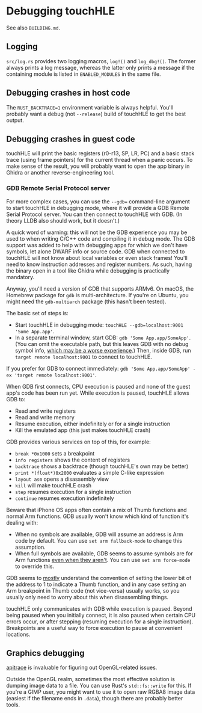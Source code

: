 # Debugging touchHLE

See also `BUILDING.md`.

## Logging

`src/log.rs` provides two logging macros, `log!()` and `log_dbg!()`. The former always prints a log message, whereas the latter only prints a message if the containing module is listed in `ENABLED_MODULES` in the same file.

## Debugging crashes in host code

The `RUST_BACKTRACE=1` environment variable is always helpful. You'll probably want a debug (not `--release`) build of touchHLE to get the best output.

## Debugging crashes in guest code

touchHLE will print the basic registers (r0-r13, SP, LR, PC) and a basic stack trace (using frame pointers) for the current thread when a panic occurs. To make sense of the result, you will probably want to open the app binary in Ghidra or another reverse-engineering tool.

### GDB Remote Serial Protocol server

For more complex cases, you can use the `--gdb=` command-line argument to start touchHLE in debugging mode, where it will provide a GDB Remote Serial Protocol server. You can then connect to touchHLE with GDB. (In theory LLDB also should work, but it doesn't.)

A quick word of warning: this will not be the GDB experience you may be used to when writing C/C++ code and compiling it in debug mode. The GDB support was added to help with debugging apps for which we don't have symbols, let alone DWARF info or source code. GDB when connected to touchHLE will not know about local variables or even stack frames! You'll need to know instruction addresses and register numbers. As such, having the binary open in a tool like Ghidra while debugging is practically mandatory.

Anyway, you'll need a version of GDB that supports ARMv6. On macOS, the Homebrew package for `gdb` is multi-architecture. If you're on Ubuntu, you might need the `gdb-multiarch` package (this hasn't been tested).

The basic set of steps is:

* Start touchHLE in debugging mode: `touchHLE --gdb=localhost:9001 'Some App.app'`.
* In a separate terminal window, start GDB: `gdb 'Some App.app/SomeApp'`. (You can omit the executable path, but this leaves GDB with no debug symbol info, [which may be a worse experience](https://sourceware.org/bugzilla/show_bug.cgi?id=30234).) Then, inside GDB, run `target remote localhost:9001` to connect to touchHLE.

If you prefer for GDB to connect immediately: `gdb 'Some App.app/SomeApp' -ex 'target remote localhost:9001'`.

When GDB first connects, CPU execution is paused and none of the guest app's code has been run yet. While execution is paused, touchHLE allows GDB to:

* Read and write registers
* Read and write memory
* Resume execution, either indefinitely or for a single instruction
* Kill the emulated app (this just makes touchHLE crash)

GDB provides various services on top of this, for example:

* `break *0x1000` sets a breakpoint
* `info registers` shows the content of registers
* `backtrace` shows a backtrace (though touchHLE's own may be better)
* `print *(float*)0x2000` evaluates a simple C-like expression
* `layout asm` opens a disassembly view
* `kill` will make touchHLE crash
* `step` resumes execution for a single instruction
* `continue` resumes execution indefinitely

Beware that iPhone OS apps often contain a mix of Thumb functions and normal Arm functions. GDB usually won't know which kind of function it's dealing with:

* When no symbols are available, GDB will assume an address is Arm code by default. You can use `set arm fallback-mode` to change this assumption.
* When full symbols are available, GDB seems to assume symbols are for Arm functions [even when they aren't](https://sourceware.org/bugzilla/show_bug.cgi?id=30386). You can use `set arm force-mode` to override this.

GDB seems to [mostly](https://sourceware.org/bugzilla/show_bug.cgi?id=30385) understand the convention of setting the lower bit of the address to 1 to indicate a Thumb function, and in any case setting an Arm breakpoint in Thumb code (not vice-versa) usually works, so you usually only need to worry about this when disassembling things.

touchHLE only communicates with GDB while execution is paused. Beyond being paused when you initially connect, it is also paused when certain CPU errors occur, or after stepping (resuming execution for a single instruction). Breakpoints are a useful way to force execution to pause at convenient locations.

## Graphics debugging

[apitrace](https://apitrace.github.io/) is invaluable for figuring out OpenGL-related issues.

Outside the OpenGL realm, sometimes the most effective solution is dumping image data to a file. You can use Rust's `std::fs::write` for this. If you're a GIMP user, you might want to use it to open raw RGBA8 image data (easiest if the filename ends in `.data`), though there are probably better tools.
